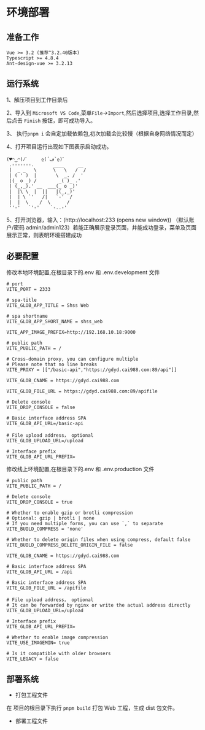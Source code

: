 # 环境部署

## 准备工作

```
Vue >= 3.2 (推荐^3.2.40版本)
Typescript >= 4.8.4
Ant-design-vue >= 3.2.13
```

## 运行系统

1、解压项目到工作目录后

2、导入到 `Microsoft VS Code`,菜单`File`->`Import`,然后选择项目,选择工作目录,然后点击 `Finish` 按钮，即可成功导入。

3、 执行`pnpm i` 会自定加载依赖包,初次加载会比较慢（根据自身网络情况而定）

4、打开项目运行出现如下图表示启动成功。

```
(♥◠‿◠)ﾉﾞ     ლ(´ڡ`ლ)ﾞ
 .-------.       ____     __
 |  _ _   \      \   \   /  /
 | ( ' )  |       \  _. /  '
 |(_ o _) /        _( )_ .'
 | (_,_).' __  ___(_ o _)'
 |  |\ \  |  ||   |(_,_)'
 |  | \ `'   /|   `-'  /
 |  |  \    /  \      /
 ''-'   `'-'    `-..-'
```

5、打开浏览器，输入：(http://localhost:233 (opens new window)) （默认账户/密码 admin/admin123）若能正确展示登录页面，并能成功登录，菜单及页面展示正常，则表明环境搭建成功

## 必要配置

修改本地环境配置,在根目录下的.env 和 .env.development 文件

```
# port
VITE_PORT = 2333

# spa-title
VITE_GLOB_APP_TITLE = Shss Web

# spa shortname
VITE_GLOB_APP_SHORT_NAME = shss_web

VITE_APP_IMAGE_PREFIX=http://192.168.10.18:9000

```

```
# public path
VITE_PUBLIC_PATH = /

# Cross-domain proxy, you can configure multiple
# Please note that no line breaks
VITE_PROXY = [["/basic-api","https://gdyd.cai988.com:89/api"]]

VITE_GLOB_CNAME = https://gdyd.cai988.com

VITE_GLOB_FILE_URL = https://gdyd.cai988.com:89/apifile

# Delete console
VITE_DROP_CONSOLE = false

# Basic interface address SPA
VITE_GLOB_API_URL=/basic-api

# File upload address， optional
VITE_GLOB_UPLOAD_URL=/upload

# Interface prefix
VITE_GLOB_API_URL_PREFIX=

```

修改线上环境配置,在根目录下的.env 和 .env.production 文件

```
# public path
VITE_PUBLIC_PATH = /

# Delete console
VITE_DROP_CONSOLE = true

# Whether to enable gzip or brotli compression
# Optional: gzip | brotli | none
# If you need multiple forms, you can use `,` to separate
VITE_BUILD_COMPRESS = 'none'

# Whether to delete origin files when using compress, default false
VITE_BUILD_COMPRESS_DELETE_ORIGIN_FILE = false

VITE_GLOB_CNAME = https://gdyd.cai988.com

# Basic interface address SPA
VITE_GLOB_API_URL = /api

# Basic interface address SPA
VITE_GLOB_FILE_URL = /apifile

# File upload address， optional
# It can be forwarded by nginx or write the actual address directly
VITE_GLOB_UPLOAD_URL=/upload

# Interface prefix
VITE_GLOB_API_URL_PREFIX=

# Whether to enable image compression
VITE_USE_IMAGEMIN= true

# Is it compatible with older browsers
VITE_LEGACY = false

```

## 部署系统

- 打包工程文件

在 项目的根目录下执行 `pnpm build` 打包 Web 工程，生成 dist 包文件。

- 部署工程文件
